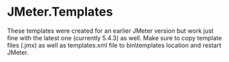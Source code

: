 # JMeter.Templates
These templates were created for an earlier JMeter version but work just fine with the latest one (currently 5.4.3) as well.
Make sure to copy template files (.jmx) as well as templates.xml file to bin\templates location and restart JMeter.